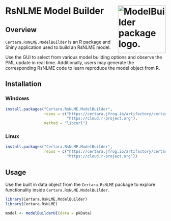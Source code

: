 # RsNLME Model Builder <img src='vignettes/img/ModelBuilder.png' align="right" style = "float:right; height: 150px;" alt="ModelBuilder package logo."/>


## Overview

`Certara.RsNLME.ModelBuilder` is an R package and Shiny application used to build an RsNLME model.

Use the GUI to select from various model building options and observe the PML update in real time. Additionally, users may generate the corresponding RsNLME code to learn reproduce the model object from R.

## Installation

### Windows

```r
install.packages("Certara.RsNLME.ModelBuilder",
                 repos = c("https://certara.jfrog.io/artifactory/certara-cran-release-public/",
                           "https://cloud.r-project.org"),
                 method = "libcurl")

```

### Linux

```r
install.packages("Certara.RsNLME.ModelBuilder",
                 repos = c("https://certara.jfrog.io/artifactory/certara-cran-release-public/",
                           "https://cloud.r-project.org"))

```

## Usage

Use the built in data object from the `Certara.RsNLME` package to explore functionality inside `Certara.RsNLME.ModelBuilder`.

```r
library(Certara.RsNLME.ModelBuilder)
library(Certara.RsNLME)

model <- modelBuilderUI(data = pkData)

```
